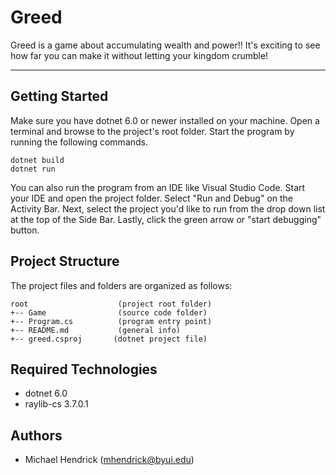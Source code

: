 # Greed
Greed is a game about accumulating wealth and power!! It's exciting to 
see how far you can make it without letting your kingdom crumble!

---
## Getting Started
Make sure you have dotnet 6.0 or newer installed on your machine. Open 
a terminal and browse to the project's root folder. Start the program 
by running the following commands.
```
dotnet build
dotnet run 
```
You can also run the program from an IDE like Visual Studio Code. 
Start your IDE and open the project folder. Select "Run and Debug" on 
the Activity Bar. Next, select the project you'd like to run from the 
drop down list at the top of the Side Bar. Lastly, click the green 
arrow or "start debugging" button.

## Project Structure
The project files and folders are organized as follows:
```
root                    (project root folder)
+-- Game                (source code folder)
+-- Program.cs          (program entry point)    
+-- README.md           (general info)
+-- greed.csproj       (dotnet project file)
```

## Required Technologies
* dotnet 6.0
* raylib-cs 3.7.0.1

## Authors
* Michael Hendrick (mhendrick@byui.edu)